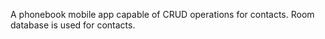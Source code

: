 A phonebook mobile app capable of CRUD operations for contacts. Room database is used for contacts.
